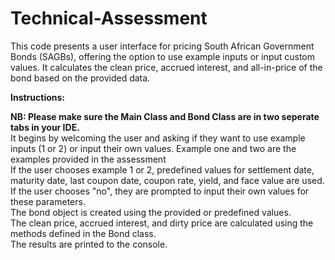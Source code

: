 # Technical-Assessment

This code presents a user interface for pricing South African Government Bonds (SAGBs), offering the option to use example inputs or input custom values. It calculates the clean price, accrued interest, and all-in-price of the bond based on the provided data.

**Instructions:**

**NB: Please make sure the Main Class and Bond Class are in two seperate tabs in your IDE.**  
It begins by welcoming the user and asking if they want to use example inputs (1 or 2) or input their own values. Example one and two are the examples provided in the assessment  
If the user chooses example 1 or 2, predefined values for settlement date, maturity date, last coupon date, coupon rate, yield, and face value are used.  
If the user chooses "no", they are prompted to input their own values for these parameters.  
The bond object is created using the provided or predefined values.  
The clean price, accrued interest, and dirty price are calculated using the methods defined in the Bond class.  
The results are printed to the console.  
